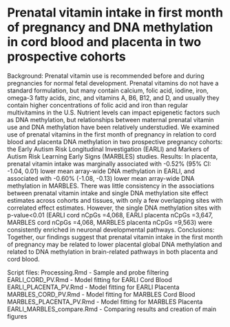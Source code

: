# Prenatal vitamin intake in first month of pregnancy and DNA methylation in cord blood and placenta in two prospective cohorts 

Background: Prenatal vitamin use is recommended before and during pregnancies for normal fetal development. Prenatal vitamins do not have a standard formulation, but many contain calcium, folic acid, iodine, iron, omega-3 fatty acids, zinc, and vitamins A, B6, B12, and D, and usually they contain higher concentrations of folic acid and iron than regular multivitamins in the U.S. Nutrient levels can impact epigenetic factors such as DNA methylation, but relationships between maternal prenatal vitamin use and DNA methylation have been relatively understudied. We examined use of prenatal vitamins in the first month of pregnancy in relation to cord blood and placenta DNA methylation in two prospective pregnancy cohorts: the Early Autism Risk Longitudinal Investigation (EARLI) and Markers of Autism Risk Learning Early Signs (MARBLES) studies.
Results: In placenta, prenatal vitamin intake was marginally associated with -0.52% (95% CI: -1.04, 0.01) lower mean array-wide DNA methylation in EARLI, and associated with -0.60% (-1.08, -0.13) lower mean array-wide DNA methylation in MARBLES. There was little consistency in the associations between prenatal vitamin intake and single DNA methylation site effect estimates across cohorts and tissues, with only a few overlapping sites with correlated effect estimates. However, the single DNA methylation sites with p-value<0.01 (EARLI cord nCpGs =4,068, EARLI placenta nCpGs =3,647, MARBLES cord nCpGs =4,068, MARBLES placenta nCpGs =9,563) were consistently enriched in neuronal developmental pathways.
Conclusions: Together, our findings suggest that prenatal vitamin intake in the first month of pregnancy may be related to lower placental global DNA methylation and related to DNA methylation in brain-related pathways in both placenta and cord blood.


Script files:
Processing.Rmd - Sample and probe filtering
EARLI_CORD_PV.Rmd - Model fitting for EARLI Cord Blood
EARLI_PLACENTA_PV.Rmd - Model fitting for EARLI Placenta
MARBLES_CORD_PV.Rmd - Model fitting for MARBLES Cord Blood
MARBLES_PLACENTA_PV.Rmd - Model fitting for MARBLES Placenta
EARLI_MARBLES_compare.Rmd - Comparing results and creation of main figures
